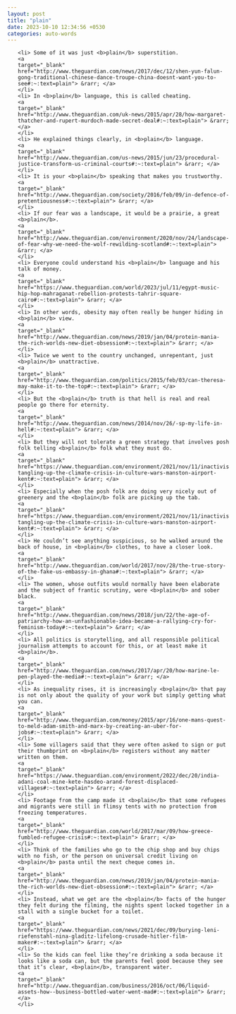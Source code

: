 ```yaml
---
layout: post
title: "plain"
date: 2023-10-10 12:34:56 +0530
categories: auto-words
---
```

<ol>

    <li> Some of it was just <b>plain</b> superstition.
    <a 
    target="_blank" 
    href="http://www.theguardian.com/news/2017/dec/12/shen-yun-falun-gong-traditional-chinese-dance-troupe-china-doesnt-want-you-to-see#:~:text=plain"> &rarr; </a>
    </li>
    <li> In <b>plain</b> language, this is called cheating.
    <a 
    target="_blank" 
    href="http://www.theguardian.com/uk-news/2015/apr/28/how-margaret-thatcher-and-rupert-murdoch-made-secret-deal#:~:text=plain"> &rarr; </a>
    </li>
    <li> He explained things clearly, in <b>plain</b> language.
    <a 
    target="_blank" 
    href="http://www.theguardian.com/us-news/2015/jun/23/procedural-justice-transform-us-criminal-courts#:~:text=plain"> &rarr; </a>
    </li>
    <li> It is your <b>plain</b> speaking that makes you trustworthy.
    <a 
    target="_blank" 
    href="http://www.theguardian.com/society/2016/feb/09/in-defence-of-pretentiousness#:~:text=plain"> &rarr; </a>
    </li>
    <li> If our fear was a landscape, it would be a prairie, a great <b>plain</b>.
    <a 
    target="_blank" 
    href="http://www.theguardian.com/environment/2020/nov/24/landscape-of-fear-why-we-need-the-wolf-rewilding-scotland#:~:text=plain"> &rarr; </a>
    </li>
    <li> Everyone could understand his <b>plain</b> language and his talk of money.
    <a 
    target="_blank" 
    href="https://www.theguardian.com/world/2023/jul/11/egypt-music-hip-hop-mahraganat-rebellion-protests-tahrir-square-cairo#:~:text=plain"> &rarr; </a>
    </li>
    <li> In other words, obesity may often really be hunger hiding in <b>plain</b> view.
    <a 
    target="_blank" 
    href="http://www.theguardian.com/news/2019/jan/04/protein-mania-the-rich-worlds-new-diet-obsession#:~:text=plain"> &rarr; </a>
    </li>
    <li> Twice we went to the country unchanged, unrepentant, just <b>plain</b> unattractive.
    <a 
    target="_blank" 
    href="http://www.theguardian.com/politics/2015/feb/03/can-theresa-may-make-it-to-the-top#:~:text=plain"> &rarr; </a>
    </li>
    <li> But the <b>plain</b> truth is that hell is real and real people go there for eternity.
    <a 
    target="_blank" 
    href="http://www.theguardian.com/news/2014/nov/26/-sp-my-life-in-hell#:~:text=plain"> &rarr; </a>
    </li>
    <li> But they will not tolerate a green strategy that involves posh folk telling <b>plain</b> folk what they must do.
    <a 
    target="_blank" 
    href="https://www.theguardian.com/environment/2021/nov/11/inactivists-tangling-up-the-climate-crisis-in-culture-wars-manston-airport-kent#:~:text=plain"> &rarr; </a>
    </li>
    <li> Especially when the posh folk are doing very nicely out of greenery and the <b>plain</b> folk are picking up the tab.
    <a 
    target="_blank" 
    href="https://www.theguardian.com/environment/2021/nov/11/inactivists-tangling-up-the-climate-crisis-in-culture-wars-manston-airport-kent#:~:text=plain"> &rarr; </a>
    </li>
    <li> He couldn’t see anything suspicious, so he walked around the back of house, in <b>plain</b> clothes, to have a closer look.
    <a 
    target="_blank" 
    href="http://www.theguardian.com/world/2017/nov/28/the-true-story-of-the-fake-us-embassy-in-ghana#:~:text=plain"> &rarr; </a>
    </li>
    <li> The women, whose outfits would normally have been elaborate and the subject of frantic scrutiny, wore <b>plain</b> and sober black.
    <a 
    target="_blank" 
    href="http://www.theguardian.com/news/2018/jun/22/the-age-of-patriarchy-how-an-unfashionable-idea-became-a-rallying-cry-for-feminism-today#:~:text=plain"> &rarr; </a>
    </li>
    <li> All politics is storytelling, and all responsible political journalism attempts to account for this, or at least make it <b>plain</b>.
    <a 
    target="_blank" 
    href="http://www.theguardian.com/news/2017/apr/20/how-marine-le-pen-played-the-media#:~:text=plain"> &rarr; </a>
    </li>
    <li> As inequality rises, it is increasingly <b>plain</b> that pay is not only about the quality of your work but simply getting what you can.
    <a 
    target="_blank" 
    href="http://www.theguardian.com/money/2015/apr/16/one-mans-quest-to-meld-adam-smith-and-marx-by-creating-an-uber-for-jobs#:~:text=plain"> &rarr; </a>
    </li>
    <li> Some villagers said that they were often asked to sign or put their thumbprint on <b>plain</b> registers without any matter written on them.
    <a 
    target="_blank" 
    href="https://www.theguardian.com/environment/2022/dec/20/india-adani-coal-mine-kete-hasdeo-arand-forest-displaced-villages#:~:text=plain"> &rarr; </a>
    </li>
    <li> Footage from the camp made it <b>plain</b> that some refugees and migrants were still in flimsy tents with no protection from freezing temperatures.
    <a 
    target="_blank" 
    href="http://www.theguardian.com/world/2017/mar/09/how-greece-fumbled-refugee-crisis#:~:text=plain"> &rarr; </a>
    </li>
    <li> Think of the families who go to the chip shop and buy chips with no fish, or the person on universal credit living on <b>plain</b> pasta until the next cheque comes in.
    <a 
    target="_blank" 
    href="http://www.theguardian.com/news/2019/jan/04/protein-mania-the-rich-worlds-new-diet-obsession#:~:text=plain"> &rarr; </a>
    </li>
    <li> Instead, what we get are the <b>plain</b> facts of the hunger they felt during the filming, the nights spent locked together in a stall with a single bucket for a toilet.
    <a 
    target="_blank" 
    href="https://www.theguardian.com/news/2021/dec/09/burying-leni-riefenstahl-nina-gladitz-lifelong-crusade-hitler-film-maker#:~:text=plain"> &rarr; </a>
    </li>
    <li> So the kids can feel like they’re drinking a soda because it looks like a soda can, but the parents feel good because they see that it’s clear, <b>plain</b>, transparent water.
    <a 
    target="_blank" 
    href="http://www.theguardian.com/business/2016/oct/06/liquid-assets-how--business-bottled-water-went-mad#:~:text=plain"> &rarr; </a>
    </li>